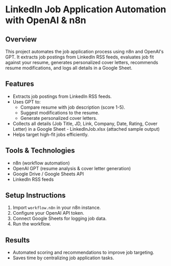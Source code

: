 # LinkedIn Job Application Automation with OpenAI & n8n

## Overview
This project automates the job application process using n8n and OpenAI's GPT. It extracts job postings from LinkedIn RSS feeds, evaluates job fit against your resume, generates personalized cover letters, recommends resume modifications, and logs all details in a Google Sheet.

## Features
- Extracts job postings from LinkedIn RSS feeds.
- Uses GPT to:
  - Compare resume with job description (score 1-5).
  - Suggest modifications to the resume.
  - Generate personalized cover letters.
- Collects all details (Job Title, JD, Link, Company, Date, Rating, Cover Letter) in a Google Sheet - LinkedInJob.xlsx (attached sample output)
- Helps target high-fit jobs efficiently.

## Tools & Technologies
- n8n (workflow automation)
- OpenAI GPT (resume analysis & cover letter generation)
- Google Drive / Google Sheets API
- LinkedIn RSS feeds

## Setup Instructions
1. Import `workflow.n8n` in your n8n instance.
2. Configure your OpenAI API token.
3. Connect Google Sheets for logging job data.
4. Run the workflow.

## Results
- Automated scoring and recommendations to improve job targeting.
- Saves time by centralizing job application tasks.
